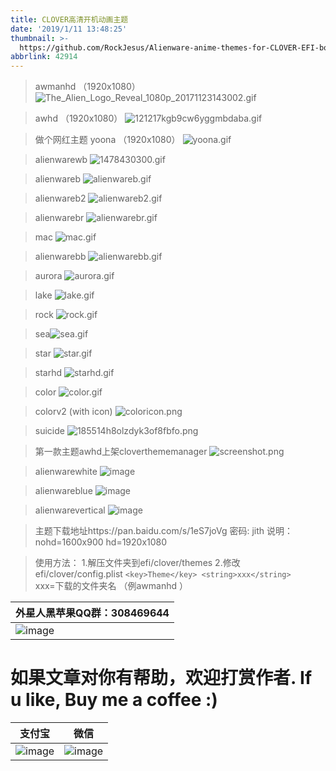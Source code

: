 ```yaml
---
title: CLOVER高清开机动画主题
date: '2019/1/11 13:48:25'
thumbnail: >-
  https://github.com/RockJesus/Alienware-anime-themes-for-CLOVER-EFI-bootloader/blob/master/screenshots/alienwarebr.gif?raw=true
abbrlink: 42914
---
```


> awmanhd （1920x1080）
![The_Alien_Logo_Reveal_1080p_20171123143002.gif](http://upload-images.jianshu.io/upload_images/15836855-955d9f837ba00542.gif?imageMogr2/auto-orient/strip "The_Alien_Logo_Reveal_1080p_20171123143002.gif")

> awhd （1920x1080）
![121217kgb9cw6yggmbdaba.gif](http://upload-images.jianshu.io/upload_images/15836855-21484db5e46162ab.gif?imageMogr2/auto-orient/strip "121217kgb9cw6yggmbdaba.gif")

> 做个网红主题 yoona （1920x1080）
![yoona.gif](http://upload-images.jianshu.io/upload_images/15836855-519ee5aeb3537afa.gif?imageMogr2/auto-orient/strip "yoona.gif")

>alienwarewb
![1478430300.gif](http://upload-images.jianshu.io/upload_images/15836855-dbad09119172b191.gif?imageMogr2/auto-orient/strip "1478430300.gif")


>alienwareb
![alienwareb.gif](http://upload-images.jianshu.io/upload_images/15836855-0195eb3fd8e569ab.gif?imageMogr2/auto-orient/strip "alienwareb.gif")

>alienwareb2
![alienwareb2.gif](http://upload-images.jianshu.io/upload_images/15836855-6a5b57ef371671fb.gif?imageMogr2/auto-orient/strip "alienwareb2.gif")

>alienwarebr
![alienwarebr.gif](http://upload-images.jianshu.io/upload_images/15836855-6bba0fe9acb844ac.gif?imageMogr2/auto-orient/strip "alienwarebr.gif")


>mac
![mac.gif](http://upload-images.jianshu.io/upload_images/15836855-0d297485b59c81a8.gif?imageMogr2/auto-orient/strip "mac.gif")

>alienwarebb
![alienwarebb.gif](http://upload-images.jianshu.io/upload_images/15836855-e0d65c9716ff5e60.gif?imageMogr2/auto-orient/strip "alienwarebb.gif")

>aurora
![aurora.gif](http://upload-images.jianshu.io/upload_images/15836855-4c69fa949824c635.gif?imageMogr2/auto-orient/strip "aurora.gif")


>lake
![lake.gif](http://upload-images.jianshu.io/upload_images/15836855-324cd42e3adb1d7d.gif?imageMogr2/auto-orient/strip "lake.gif")


>rock
![rock.gif](http://upload-images.jianshu.io/upload_images/15836855-bf61c850d6d769dd.gif?imageMogr2/auto-orient/strip "rock.gif")


>sea![sea.gif](http://upload-images.jianshu.io/upload_images/15836855-5b9283b2873cdd3b.gif?imageMogr2/auto-orient/strip "sea.gif")


>star
![star.gif](http://upload-images.jianshu.io/upload_images/15836855-39b14316846bcb40.gif?imageMogr2/auto-orient/strip "star.gif")


>starhd
![starhd.gif](http://upload-images.jianshu.io/upload_images/15836855-a931fe1d9bb8f4ff.gif?imageMogr2/auto-orient/strip "starhd.gif")


>color
![color.gif](http://upload-images.jianshu.io/upload_images/15836855-68d7b8eb001e6aca.gif?imageMogr2/auto-orient/strip "color.gif")


>colorv2 (with icon)
![coloricon.png](http://upload-images.jianshu.io/upload_images/15836855-d6b1e484a74a2c3f.png?imageMogr2/auto-orient/strip%7CimageView2/2/w/1240 "coloricon.png")


>suicide
![185514h8olzdyk3of8fbfo.png](http://upload-images.jianshu.io/upload_images/15836855-f4ca743820a51527.png?imageMogr2/auto-orient/strip%7CimageView2/2/w/1240 "185514h8olzdyk3of8fbfo.png")


>第一款主题awhd上架cloverthememanager
![screenshot.png](http://upload-images.jianshu.io/upload_images/15836855-adb23fa438644f24.png?imageMogr2/auto-orient/strip%7CimageView2/2/w/1240 "screenshot.png")

>alienwarewhite
![image](http://upload-images.jianshu.io/upload_images/15836855-0007e700f088604d.png?imageMogr2/auto-orient/strip%7CimageView2/2/w/1240)

>alienwareblue
![image](http://upload-images.jianshu.io/upload_images/15836855-4822bb4c8df3635d.png?imageMogr2/auto-orient/strip%7CimageView2/2/w/1240)

>alienwarevertical
![image](http://upload-images.jianshu.io/upload_images/15836855-fe728f1e17639fe6.png?imageMogr2/auto-orient/strip%7CimageView2/2/w/1240)




>主题下载地址https://pan.baidu.com/s/1eS7joVg 密码: jith
说明：nohd=1600x900 hd=1920x1080

>使用方法：
1.解压文件夹到efi/clover/themes
2.修改efi/clover/config.plist 
```<key>Theme</key> <string>xxx</string> ```       
xxx=下载的文件夹名 （例<string>awmanhd</string> ）


| 外星人黑苹果QQ群：308469644                                                                                                                                                              | 
| ----------------------------------------------------------   | 
| ![image](https://github.com/RockJesus/Alienware-17-R4-Dual-GPU-MacOS-Mojave-10.14-Hackintosh/blob/master/qq.png?raw=true) |


# 如果文章对你有帮助，欢迎打赏作者. If u like, Buy me a coffee  :)
| 支付宝                                                                                                                                                              | 微信                                               |
| ----------------------------------------------------------   | ---------------------------------------------------- |
| ![image](/img/zfb.png) | ![image](/img/wx.png) | 
